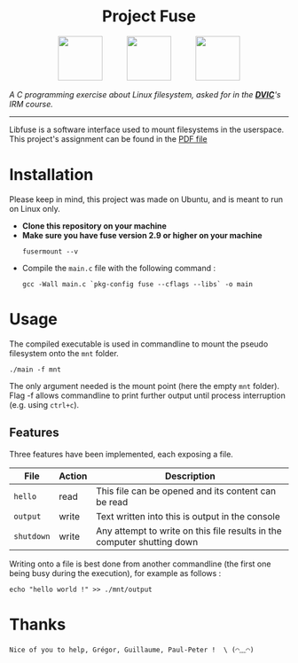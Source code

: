 <h1 align="center">Project Fuse</h1>

<p align="center" height="80px">

<img style="height: 80px; margin: 0px 20px" src="https://dvic.devinci.fr/static/img/uploads/1580643817504-AeOG5rDzar33ga5BVMJK.png" >

<img style="height: 80px; margin: 0px 20px" src="https://pngimg.com/uploads/linux/linux_PNG12.png" >

<img style="height: 80px; margin: 0px 20px" src="https://cdn.iconscout.com/icon/free/png-256/c-programming-569564.png" >

</p>

_A C programming exercise about Linux filesystem, asked for in  the **[DVIC](https://dvic.devinci.fr/)**'s IRM course._

---

Libfuse is a software interface used to mount filesystems in the userspace. 
This project's assignment can be found in the [PDF file](https://github.com/Faber-smythe/project_fuse/blob/master/README.md)




# Installation


Please keep in mind, this project was made on Ubuntu, and is meant to run on Linux only.
- **Clone this repository on your machine**
- **Make sure you have fuse version 2.9 or higher on your machine**
  ```
  fusermount --v
  ```
- Compile the `main.c` file with the following command :
  ``` 
  gcc -Wall main.c `pkg-config fuse --cflags --libs` -o main
  ```

# Usage

The compiled executable is used in commandline to mount the pseudo filesystem onto the `mnt` folder.
```
./main -f mnt
```
The only argument needed is the mount point (here the empty `mnt` folder). Flag -f allows commandline to print further output until process interruption (e.g. using `ctrl+c`).


## Features

Three features have been implemented, each exposing a file.


| File       | Action  | Description                      |
| ---------- | ------ | --------------------------------- |
| `hello` | read |  This file can be opened and its content can be read |
| `output` | write | Text written into this is output in the console |     
| `shutdown` | write | Any attempt to write on this file results in the computer shutting down

Writing onto a file is best done from another commandline (the first one being busy during the execution), for example as follows :
  ```
  echo "hello world !" >> ./mnt/output
  ```
  
  # Thanks
  ```
  Nice of you to help, Grégor, Guillaume, Paul-Peter !  \ (◠﹏◠) 
  ```
